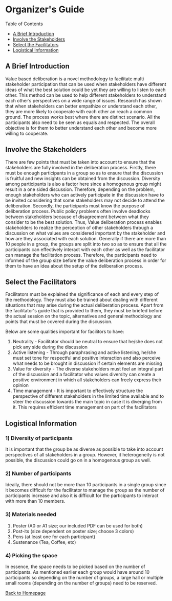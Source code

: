 # Organizer's Guide

Table of Contents

* [A Brief Introduction](#a-brief-introduction)
* [Involve the Stakeholders](#involve-the-stakeholders)
* [Select the Facilitators](#select-the-facilitators)
* [Logistical Information](#logistical-information)

## A Brief Introduction

Value based deliberation is a novel methodology to facilitate multi stakeholder participation that can be used when stakeholders have different ideas of what the best solution could be yet they are willing to listen to each other. This method can be used to help different stakeholders to understand each other’s perspectives on a wide range of issues. Research has shown that when stakeholders can better empathize or understand each other, they are more likely to cooperate with each other an reach a common ground. The process works best where there are distinct scenario. All the participants also need to be seen as equals and respected. The overall objective is for them to better understand each other and become more willing to cooperate.

## Involve the Stakeholders

There are few points that must be taken into account to ensure that the stakeholders are fully involved in the deliberation process. Firstly, there must be enough participants in a group so as to ensure that the discussion is fruitful and new insights can be obtained from the discussion. Diversity among participants is also a factor here since a homogenous group might result in a one sided discussion. Therefore, depending on the problem, enough stakeholders who can actively participate in the discussion have to be invited considering that some stakeholders may not decide to attend the deliberation. Secondly, the participants must know the purpose of deliberation process. Public policy problems often involve deadlocks between stakeholders because of disagreement between what they consider to be the best solution. Thus, Value deliberation process enables stakeholders to realize the perception of other stakeholders through a discussion on what values are considered important  by the stakeholder and how are they associated with each solution. Generally if there are more than 10 people in a group, the groups are split into two so as to ensure that all the participants can effectively interact with each other as well as the facilitator can manage the facilitation process. Therefore, the participants need to informed of the group size before the value deliberation process in order for them to have an idea about the setup of the deliberation process.

## Select the Facilitators

Facilitators must be explained the significance of each and every step of the methodology. They must also be trained about dealing with different situations that may arise during the actual deliberation process. Apart from the facilitator's guide that is provided to them, they must be briefed before the actual session on the topic, alternatives and general methodology and points that must be covered during the discussion.

Below are some qualities important for facilitors to have:

1. Neutrality - Facilitator should be neutral to ensure that he/she does not pick any side during the discussion 
2. Active listening - Through paraphrasing and active listening, he/she must set tone for respectful and positive interaction and also perceive what needs to be brought in discussion if certain elements are missing
3. Value for diversity - The diverse stakeholders must feel an integral part of the discussion and a facilitator who values diversity can create a positive environment in which all stakeholders can freely express their opinion
4. Time management - It is important to effectively structure the perspective of different stakeholders in the limited time available and to steer the discussion towards the main topic in case it is diverging from it. This requires efficient time management on part of the facilitators

## Logistical Information

### 1) Diversity of participants

It is important that the group be as diverse as possible to take into account perspectives of all stakeholders in a group. However, it heterogeneity is not possible, the discussion could go on in a homogenous group as well.

### 2) Number of participants

Ideally, there should not be more than 10 participants in a single group since it becomes difficult for the facilitator to manage the group as the number of participants increase and also it is difficult for the participants to interact with more than 10 members. 

### 3) Materials needed

1. Poster (A0 or A1 size; our included PDF can be used for both)
2. Post-its (size dependent on poster size; choose 3 colors)
3. Pens (at least one for each participant)
4. Sustenance (Tea, Coffee, etc)

### 4) Picking the space

In essence, the space needs to be picked based on the number of participants. As mentioned earlier each group would have around 10 participants so depending on the number of groups, a large hall or multiple small rooms (depending on the number of groups) need to be reserved.

[Back to Homepage](./)
